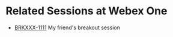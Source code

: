# Related Sessions at Webex One 

- [BRKXXX-1111](https://www.ciscolive.com/global/learn/technical-education/session-catalog.html?search=BRKXXX-1111#/) My friend's breakout session
